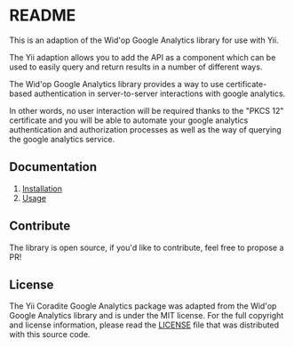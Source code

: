 # README

This is an adaption of the Wid'op Google Analytics library for use with Yii.

The Yii adaption allows you to add the API as a component which can be used to easily query and return results in a number of different ways. 

The Wid'op Google Analytics library provides a way to use certificate-based authentication in server-to-server
interactions with google analytics. 

In other words, no user interaction will be required thanks to the "PKCS 12" certificate and you will be able to
automate your google analytics authentication and authorization processes as well as the way of querying the
google analytics service.

## Documentation

 1. [Installation](https://github.com/coradite/google-analytics/blob/master/doc/installation.md)
 2. [Usage](https://github.com/coradite/google-analytics/blob/master/doc/usage.md)

## Contribute

The library is open source, if you'd like to contribute, feel free to propose a PR!

## License

The Yii Coradite Google Analytics package was adapted from the Wid'op Google Analytics library and is under the MIT license. 
For the full copyright and license information, please read the [LICENSE](https://github.com/widop/google-analytics/blob/master/LICENSE) 
file that was distributed with this source code.
